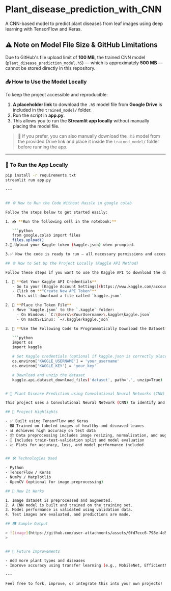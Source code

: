 # Plant_disease_prediction_with_CNN
A CNN-based model to predict plant diseases from leaf images using deep learning with TensorFlow and Keras.

## ⚠️ Note on Model File Size & GitHub Limitations

Due to GitHub's file upload limit of **100 MB**, the trained CNN model (`plant_disease_prediction_model.h5`) — which is approximately **500 MB** — cannot be stored directly in this repository.

### 📥 How to Use the Model Locally

To keep the project accessible and reproducible:

1. **A placeholder link** to download the `.h5` model file from **Google Drive** is included in the `trained_model/` folder.
2. Run the script in **app.py**.
3. This allows you to run the **Streamlit app locally** without manually placing the model file.

> 🔁 If you prefer, you can also manually download the `.h5` model from the provided Drive link and place it inside the `trained_model/` folder before running the app.

---

### 🚀 To Run the App Locally

```bash
pip install -r requirements.txt
streamlit run app.py

---


## ⚙️ How to Run the Code Without Hassle in google colab

Follow the steps below to get started easily:

1. 📥 **Run the following cell in the notebook:**

   ```python
   from google.colab import files
   files.upload()
2.🔐 Upload your Kaggle token (kaggle.json) when prompted.

3.✅ Now the code is ready to run — all necessary permissions and access will be set up!

## ⚙️ How to Set Up the Project Locally (Kaggle API Method)

Follow these steps if you want to use the Kaggle API to download the dataset directly:

1. 🔑 **Get Your Kaggle API Credentials**  
   - Go to your [Kaggle Account Settings](https://www.kaggle.com/account)
   - Click on **"Create New API Token"**
   - This will download a file called `kaggle.json`

2. 📁 **Place the Token File**  
   - Move `kaggle.json` to the `.kaggle` folder:
     - On Windows: `C:\Users\<YourUsername>\.kaggle\kaggle.json`
     - On macOS/Linux: `~/.kaggle/kaggle.json`

3. 🧠 **Use the Following Code to Programmatically Download the Dataset**

   ```python
   import os
   import kaggle

   # Set Kaggle credentials (optional if kaggle.json is correctly placed)
   os.environ['KAGGLE_USERNAME'] = 'your_username'
   os.environ['KAGGLE_KEY'] = 'your_key'

   # Download and unzip the dataset
   kaggle.api.dataset_download_files('dataset', path='.', unzip=True)


# 🌿 Plant Disease Prediction using Convolutional Neural Networks (CNN)

This project uses a Convolutional Neural Network (CNN) to identify and classify plant diseases from leaf images. The goal is to assist farmers and agricultural professionals in early detection of crop diseases using AI-powered image classification.

## 🧠 Project Highlights

- ✅ Built using TensorFlow and Keras
- 🖼️ Trained on labeled images of healthy and diseased leaves
- 📊 Achieves high accuracy on test data
- 📦 Data preprocessing includes image resizing, normalization, and augmentation
- 🧪 Includes train-test-validation split and model evaluation
- 📈 Plots for accuracy, loss, and model performance included


## 🛠️ Technologies Used

- Python
- TensorFlow / Keras
- NumPy / Matplotlib
- OpenCV (optional for image preprocessing)

## 📌 How It Works

1. Image dataset is preprocessed and augmented.
2. A CNN model is built and trained on the training set.
3. Model performance is validated using validation data.
4. Test images are evaluated, and predictions are made.

## 📷 Sample Output

> ![image](https://github.com/user-attachments/assets/0fd7ecc6-798e-4d52-8332-88ba49dca166)
> 


## 🚀 Future Improvements

- Add more plant types and diseases
- Improve accuracy using transfer learning (e.g., MobileNet, EfficientNet)

---

Feel free to fork, improve, or integrate this into your own projects!


